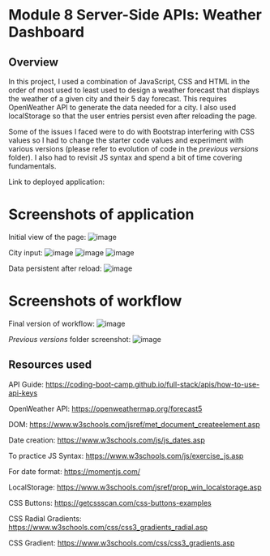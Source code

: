 # Module 8 Server-Side APIs: Weather Dashboard

## Overview

In this project, I used a combination of JavaScript, CSS and HTML in the order of most used to least used to design a weather forecast that displays the weather of a given city and their 5 day forecast. This requires OpenWeather API to generate the data needed for a city. I also used localStorage so that the user entries persist even after reloading the page.

Some of the issues I faced were to do with Bootstrap interfering with CSS values so I had to change the starter code values and experiment with various versions  (please refer to evolution of code in the *previous versions* folder). I also had to revisit JS syntax and spend a bit of time covering fundamentals.

Link to deployed application: 
 

# Screenshots of application
Initial view of the page:
![image](https://user-images.githubusercontent.com/119903128/225506424-f7f1d4fc-e0ea-43b9-bdfb-ed53b1ab0ae6.png)

City input:
![image](https://user-images.githubusercontent.com/119903128/225507115-70da1ad9-e36e-4b09-b4cb-e83caa9643cd.png)
![image](https://user-images.githubusercontent.com/119903128/225507275-4b06e91d-8e07-432c-8a1e-42599df63ba4.png)
![image](https://user-images.githubusercontent.com/119903128/225507347-1795e4df-4bed-434c-ad53-cf66d237ed45.png)

Data persistent after reload:
![image](https://user-images.githubusercontent.com/119903128/225507850-698be7f4-5b58-4bac-9abf-f173bc4a2714.png)

# Screenshots of workflow

Final version of workflow:
![image](https://user-images.githubusercontent.com/119903128/225506591-21246553-1cae-40cd-b054-64cdc78af708.png)


*Previous versions* folder screenshot:
![image](https://user-images.githubusercontent.com/119903128/225506818-29a1fd25-e414-4098-95f1-3e1bfcd66e64.png)


## Resources used

API Guide: https://coding-boot-camp.github.io/full-stack/apis/how-to-use-api-keys

OpenWeather API: https://openweathermap.org/forecast5

DOM: https://www.w3schools.com/jsref/met_document_createelement.asp

Date creation: https://www.w3schools.com/js/js_dates.asp

To practice JS Syntax: https://www.w3schools.com/js/exercise_js.asp

For date format: https://momentjs.com/

LocalStorage: https://www.w3schools.com/jsref/prop_win_localstorage.asp

CSS Buttons: https://getcssscan.com/css-buttons-examples

CSS Radial Gradients: https://www.w3schools.com/css/css3_gradients_radial.asp

CSS Gradient: https://www.w3schools.com/css/css3_gradients.asp
